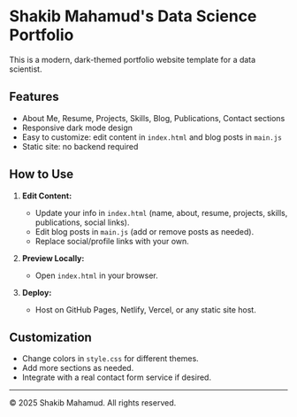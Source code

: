 # Shakib Mahamud's Data Science Portfolio

This is a modern, dark-themed portfolio website template for a data scientist.

## Features

- About Me, Resume, Projects, Skills, Blog, Publications, Contact sections
- Responsive dark mode design
- Easy to customize: edit content in `index.html` and blog posts in `main.js`
- Static site: no backend required

## How to Use

1. **Edit Content:**  
   - Update your info in `index.html` (name, about, resume, projects, skills, publications, social links).
   - Edit blog posts in `main.js` (add or remove posts as needed).
   - Replace social/profile links with your own.

2. **Preview Locally:**  
   - Open `index.html` in your browser.

3. **Deploy:**  
   - Host on GitHub Pages, Netlify, Vercel, or any static site host.

## Customization

- Change colors in `style.css` for different themes.
- Add more sections as needed.
- Integrate with a real contact form service if desired.

---

© 2025 Shakib Mahamud. All rights reserved.
